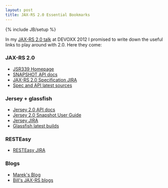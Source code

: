```yaml
---
layout: post
title: JAX-RS 2.0 Essential Bookmarks
---
```

{% include JB/setup %}

In my [JAX-RS 2.0 talk](http://www.slideshare.net/algermissen/jaxrs-20-new-features) at DEVOXX 2012 I promised to write down the useful links to play around with 2.0. Here they come:

### JAX-RS 2.0
	
  * [JSR339 Homepage](http://www.jcp.org/en/jsr/detail?id=339`)
  * [SNAPSHOT API docs](http://jax-rs-spec.java.net/nonav/2.0-SNAPSHOT/apidocs/)
  * [JAX-RS 2.0 Specification JIRA](http://java.net/jira/browse/JAX_RS_SPEC)
  * [Spec and API latest sources](http://java.net/projects/jax-rs-spec/sources/git/show)

### Jersey + glassfish
	
  * [Jersey 2.0 API docs](http://jersey.java.net/nonav/apidocs/snapshot/jersey/)
  * [Jersey 2.0 Snapshot User Guide](http://jersey.java.net/nonav/documentation/snapshot/index.html)
  * [Jersey JIRA](http://java.net/jira/browse/JERSEY/)
  * [Glassfish latest builds](http://dlc.sun.com.edgesuite.net/glassfish/4.0/promoted/)

### RESTEasy

  * [RESTEasy JIRA](https://issues.jboss.org/browse/RESTEASY)

### Blogs

  * [Marek's Blog](http://marek.potociar.net)
  * [Bill's JAX-RS blogs](http://bill.burkecentral.com/category/jax-rs/)

